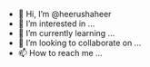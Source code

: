 - 👋 Hi, I’m @heerushaheer
- 👀 I’m interested in ...
- 🌱 I’m currently learning ...
- 💞️ I’m looking to collaborate on ...
- 📫 How to reach me ...

<!---
heerushaheer/heerushaheer is a ✨ special ✨ repository because its `README.md` (this file) appears on your GitHub profile.
You can click the Preview link to take a look at your changes.
--->
